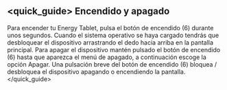 ## <quick_guide> Encendido y apagado

Para encender tu Energy Tablet, pulsa el botón de encendido (6) durante unos segundos. Cuando el sistema operativo se haya cargado tendrás que desbloquear el dispositivo arrastrando el dedo hacia arriba en la pantalla principal. Para apagar el dispositivo mantén pulsado el botón de encendido (6) hasta que aparezca el menú de apagado, a continuación escoge la opción Apagar. Una pulsación breve del botón de encendido (6) bloquea / desbloquea el dispositivo apagando o encendiendo la pantalla.
</quick_guide>
 
